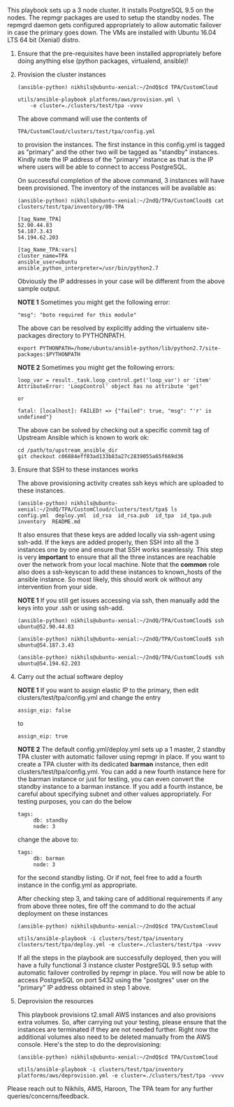 This playbook sets up a 3 node cluster. It installs PostgreSQL
9.5 on the nodes. The repmgr packages are used to setup the standby nodes.
The repmgrd daemon gets configured appropriately to allow automatic
failover in case the primary goes down. The VMs are installed with
Ubuntu 16.04 LTS 64 bit (Xenial) distro.

1. Ensure that the pre-requisites have been installed appropriately
before doing anything else (python packages, virtualend, ansible)!

2. Provision the cluster instances

   ```
   (ansible-python) nikhils@ubuntu-xenial:~/2ndQ$cd TPA/CustomCloud

   utils/ansible-playbook platforms/aws/provision.yml \
       -e cluster=./clusters/test/tpa -vvvv
   ```

   The above command will use the contents of
   ```
   TPA/CustomCloud/clusters/test/tpa/config.yml
   ```
   to provision the instances. The first instance in this config.yml is tagged
   as "primary" and the other two will be tagged as "standby" instances. Kindly
   note the IP address of the "primary" instance as that is the IP where
   users will be able to connect to access PostgreSQL.

   On successful completion of the above command, 3 instances will have
   been provisioned. The inventory of the instances will be available as:

   ```
   (ansible-python) nikhils@ubuntu-xenial:~/2ndQ/TPA/CustomCloud$ cat clusters/test/tpa/inventory/00-TPA

   [tag_Name_TPA]
   52.90.44.83
   54.187.3.43
   54.194.62.203

   [tag_Name_TPA:vars]
   cluster_name=TPA
   ansible_user=ubuntu
   ansible_python_interpreter=/usr/bin/python2.7

   ```
   Obviously the IP addresses in your case will be different from the
   above sample output.

   **NOTE 1** Sometimes you might get the following error:
   ```
   "msg": "boto required for this module"
   ```
   The above can be resolved by explicitly adding the virtualenv site-packages directory to PYTHONPATH.
   ```
   export PYTHONPATH=/home/ubuntu/ansible-python/lib/python2.7/site-packages:$PYTHONPATH
   ```
   
   **NOTE 2** Sometimes you might get the following errors:
   ```
   loop_var = result._task.loop_control.get('loop_var') or 'item'
   AttributeError: 'LoopControl' object has no attribute 'get'

   or
   
   fatal: [localhost]: FAILED! => {"failed": true, "msg": "'r' is undefined"}
   ```
   
   The above can be solved by checking out a specific commit tag of Upstream Ansible which is known to
   work ok:
   
   ```
   cd /path/to/upstream_ansible_dir
   git checkout c06884eff03ad133b83a27c2839055a65f669d36
   ```
   
3. Ensure that SSH to these instances works

   The above provisioning activity creates ssh keys which are uploaded to these instances.

   ```
   (ansible-python) nikhils@ubuntu-xenial:~/2ndQ/TPA/CustomCloud/clusters/test/tpa$ ls
   config.yml  deploy.yml  id_rsa  id_rsa.pub  id_tpa  id_tpa.pub  inventory  README.md
   ```
   It also ensures that these keys are added locally via ssh-agent using ssh-add. If the
   keys are added properly, then SSH into all the 3 instances one by one and ensure that
   SSH works seamlessly. This step is very **important** to ensure that all the three
   instances are reachable over the network from your local machine. Note that the **common** role also does a ssh-keyscan to add these instances to known_hosts of the ansible instance. So most likely, this should work ok without any intervention from your side. 
   
   **NOTE 1** If you still get issues accessing via ssh, then manually add the keys into your .ssh
   or using ssh-add.

   ```
   (ansible-python) nikhils@ubuntu-xenial:~/2ndQ/TPA/CustomCloud$ ssh ubuntu@52.90.44.83

   (ansible-python) nikhils@ubuntu-xenial:~/2ndQ/TPA/CustomCloud$ ssh ubuntu@54.187.3.43

   (ansible-python) nikhils@ubuntu-xenial:~/2ndQ/TPA/CustomCloud$ ssh ubuntu@54.194.62.203
   ```

4. Carry out the actual software deploy

   **NOTE 1** If you want to assign elastic IP to the primary, then edit clusters/test/tpa/config.yml and change the entry
   ```
   assign_eip: false
   ```
   to 
   ```
   assign_eip: true
   ```
   
   **NOTE 2** The default config.yml/deploy.yml sets up a 1 master, 2 standby TPA cluster with automatic failover using repmgr in place. If you want to create a TPA cluster with its dedicated **barman** instance, then edit clusters/test/tpa/config.yml. You can add a new fourth instance here for the barman instance or just for testing, you can even convert the standby instance to a barman instance. If you add a fourth instance, be careful about specifying subnet and other values appropriately. For testing purposes, you can do the below
   ```
   tags:
        db: standby
        node: 3
   ```
   change the above to:
   ```
   tags:
        db: barman
        node: 3
   ```
   for the second standby listing. Or if not, feel free to add a fourth instance in the config.yml as appropriate.
   
   After checking step 3, and taking care of additional requirements if any from above three notes, fire off the command to do the actual deployment on these instances
   ```
   (ansible-python) nikhils@ubuntu-xenial:~/2ndQ$cd TPA/CustomCloud

   utils/ansible-playbook -i clusters/test/tpa/inventory clusters/test/tpa/deploy.yml -e cluster=./clusters/test/tpa -vvvv

   ```
   If all the steps in the playbook are successfully deployed, then you will have a fully
   functional 3 instance cluster PostgreSQL 9.5 setup with automatic failover controlled by
   repmgr in place. You will now be able to access PostgreSQL on port 5432 using the
   "postgres" user on the "primary" IP address obtained in step 1 above. 
    

5. Deprovision the resources

   This playbook provisions t2.small AWS instances and also provisions extra volumes. So,
   after carrying out your testing, please ensure that the instances are terminated if they
   are not needed further. Right now the additional volumes also need to be deleted
   manually from the AWS console. Here's the step to do the deprovisioning:

   ```
   (ansible-python) nikhils@ubuntu-xenial:~/2ndQ$cd TPA/CustomCloud

   utils/ansible-playbook -i clusters/test/tpa/inventory platforms/aws/deprovision.yml -e cluster=./clusters/test/tpa -vvvv
   ```

Please reach out to Nikhils, AMS, Haroon, The TPA team for any further queries/concerns/feedback.
